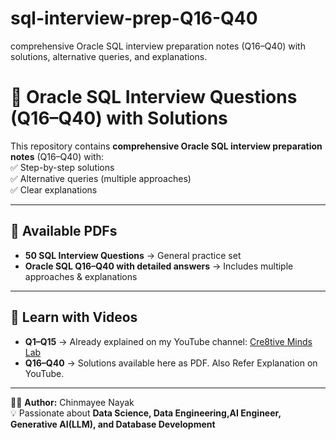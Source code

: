 # sql-interview-prep-Q16-Q40
comprehensive Oracle SQL interview preparation notes (Q16–Q40) with solutions, alternative queries, and explanations. 

# 📘 Oracle SQL Interview Questions (Q16–Q40) with Solutions  

This repository contains **comprehensive Oracle SQL interview preparation notes** (Q16–Q40) with:  
✅ Step-by-step solutions  
✅ Alternative queries (multiple approaches)  
✅ Clear explanations  

---

## 📂 Available PDFs
- **50 SQL Interview Questions** → General practice set  
- **Oracle SQL Q16–Q40 with detailed answers** → Includes multiple approaches & explanations  

---

## 🎥 Learn with Videos  
- **Q1–Q15** → Already explained on my YouTube channel: [Cre8tive Minds Lab](https://www.youtube.com/@Cre8tiveMindsLab)  
- **Q16–Q40** → Solutions available here as PDF. Also Refer Explanation on YouTube. 

---

👩‍💻 **Author:** Chinmayee Nayak  
💡 Passionate about **Data Science, Data Engineering,AI Engineer, Generative AI(LLM), and Database Development**
